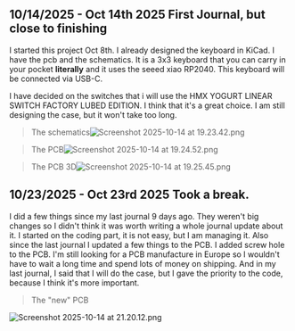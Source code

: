 <!--
  ===================    !!READ THIS NOTICE!!   ====================
  DO NOT edit this file manually. Your changes WILL BE OVERWRITTEN!
  This journal is auto generated and updated by Hack Club Blueprint.
  To edit this file, please edit your journal entries on Blueprint.
  ==================================================================
-->

## 10/14/2025 - Oct 14th 2025 First Journal, but close to finishing  

I started this project Oct 8th. I already designed the keyboard in KiCad. I have the pcb and the schematics. It is a 3x3 keyboard that you can carry in your pocket **literally** and it uses the seeed xiao RP2040. This keyboard will be connected via USB-C.

I have decided on the switches that i will use the HMX YOGURT LINEAR SWITCH FACTORY LUBED EDITION. I think that it's a great choice. I am still designing the case, but it won't take too long.

>The schematics![Screenshot 2025-10-14 at 19.23.42.png](https://blueprint.hackclub.com/user-attachments/blobs/proxy/eyJfcmFpbHMiOnsiZGF0YSI6MjIyMSwicHVyIjoiYmxvYl9pZCJ9fQ==--430eb8b31a4dc5223155fd3a1d9fa93b020e53a9/Screenshot%202025-10-14%20at%2019.23.42.png)

> The PCB![Screenshot 2025-10-14 at 19.24.52.png](https://blueprint.hackclub.com/user-attachments/blobs/proxy/eyJfcmFpbHMiOnsiZGF0YSI6MjIyMiwicHVyIjoiYmxvYl9pZCJ9fQ==--3ed24ff3106ce9691b7ca4c2ff6695cbf9606ed1/Screenshot%202025-10-14%20at%2019.24.52.png)

> The PCB 3D![Screenshot 2025-10-14 at 19.25.45.png](https://blueprint.hackclub.com/user-attachments/blobs/proxy/eyJfcmFpbHMiOnsiZGF0YSI6MjIyMywicHVyIjoiYmxvYl9pZCJ9fQ==--d9bd1c41c80041d1f2cea53c6b9744cc95d152fa/Screenshot%202025-10-14%20at%2019.25.45.png)


  

## 10/23/2025 - Oct 23rd 2025 Took a break.  

I did a few things since my last journal 9 days ago. They weren't big changes so I didn't think it was worth writing a whole journal update about it. I started on the coding part, it is not easy, but I am managing it. Also since the last journal I updated a few things to the PCB. I added screw hole to the PCB. I'm still looking for a PCB manufacture in Europe so I wouldn't have to wait a long time and spend lots of money on shipping. And in my last journal, I said that I will do the case, but I gave the priority to the code, because I think it's more important.

> The "new" PCB

![Screenshot 2025-10-14 at 21.20.12.png](https://blueprint.hackclub.com/user-attachments/blobs/proxy/eyJfcmFpbHMiOnsiZGF0YSI6NDg4MywicHVyIjoiYmxvYl9pZCJ9fQ==--b3ba821f9ce8cd0b9023ddb7c7ce6a8465ad34b9/Screenshot%202025-10-14%20at%2021.20.12.png)
  

